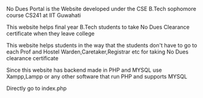 No Dues Portal is the Website developed under the CSE B.Tech sophomore course CS241 at IIT Guwahati

This website helps final year B.Tech students to take No Dues Clearance certificate when they leave college

This website helps students in the way that the students don't have to go to each Prof and Hostel Warden,Caretaker,Registrar etc
for taking No Dues clearance certificate

Since this website has backend made in PHP and MYSQL use Xampp,Lampp or any other software that run PHP and supports MYSQL

Directly go to index.php

